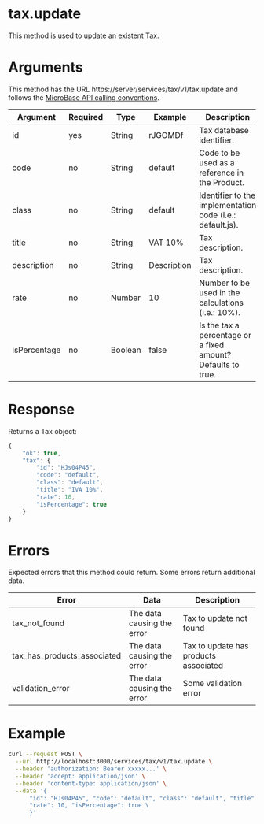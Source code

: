 # tax.update

This method is used to update an existent Tax.

# Arguments

This method has the URL https://server/services/tax/v1/tax.update and
follows the [MicroBase API calling conventions](../calling-conventions.html).

Argument | Required | Type | Example | Description
---------|----------|------|---------|------------
id           | yes  | String  | rJGOMDf         | Tax database identifier.
code         | no   | String  | default         | Code to be used as a reference in the Product.
class        | no   | String  | default         | Identifier to the implementation code (i.e.: default.js).
title        | no   | String  | VAT 10%         | Tax description.
description  | no   | String  | Description     | Tax description.
rate         | no   | Number  | 10              | Number to be used in the calculations (i.e.: 10%).
isPercentage | no   | Boolean | false           | Is the tax a percentage or a fixed amount? Defaults to true.

# Response

Returns a Tax object:

```javascript
{
    "ok": true,
    "tax": {
        "id": "HJs04P45",
        "code": "default",
        "class": "default",
        "title": "IVA 10%",
        "rate": 10,
        "isPercentage": true
    }
}
```

# Errors

Expected errors that this method could return. Some errors return additional data.

Error | Data | Description
------|------|------------
tax_not_found | The data causing the error | Tax to update not found
tax_has_products_associated | The data causing the error | Tax to update has products associated
validation_error | The data causing the error | Some validation error

# Example

```bash
curl --request POST \
  --url http://localhost:3000/services/tax/v1/tax.update \
  --header 'authorization: Bearer xxxxx...' \
  --header 'accept: application/json' \
  --header 'content-type: application/json' \
  --data '{
      "id": "HJs04P45", "code": "default", "class": "default", "title": "VAT 10%", \
      "rate": 10, "isPercentage": true \
      }'
```
